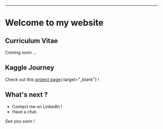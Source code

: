 ---

# Welcome to my website

## Curriculum Vitae

Coming soon ...

## Kaggle Journey

Check out this [project page](https://albansteff.github.io/subpage){:target="_blank"} !

## What's next ?

- Contact me on LinkedIn !
- Have a chat.

*See you soon !*
